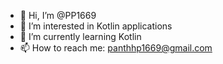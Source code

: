 - 👋 Hi, I’m @PP1669
- 👀 I’m interested in Kotlin applications
- 🌱 I’m currently learning Kotlin
- 📫 How to reach me: panthhp1669@gmail.com

<!---
PP1669/PP1669 is a ✨ special ✨ repository because its `README.md` (this file) appears on your GitHub profile.
You can click the Preview link to take a look at your changes.
--->
